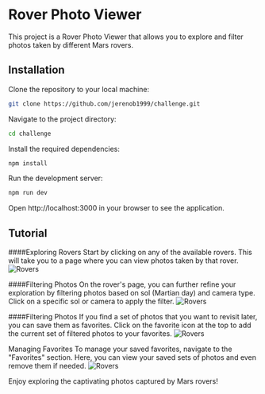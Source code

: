 # Rover Photo Viewer

This project is a Rover Photo Viewer that allows you to explore and filter photos taken by different Mars rovers.

## Installation

Clone the repository to your local machine:

```bash
git clone https://github.com/jerenob1999/challenge.git
```

Navigate to the project directory:
```bash
cd challenge
```

Install the required dependencies:
```bash
npm install
```

Run the development server:
```bash
npm run dev
```
Open http://localhost:3000 in your browser to see the application.

## Tutorial

####Exploring Rovers
Start by clicking on any of the available rovers. This will take you to a page where you can view photos taken by that rover.
![Rovers](https://prnt.sc/OIHonFoYD1oM)

####Filtering Photos
On the rover's page, you can further refine your exploration by filtering photos based on sol (Martian day) and camera type. Click on a specific sol or camera to apply the filter.
![Rovers](https://prnt.sc/ftjMKnoQ4rSr)

####Filtering Photos
If you find a set of photos that you want to revisit later, you can save them as favorites. Click on the favorite icon at the top to add the current set of filtered photos to your favorites.
![Rovers](https://prnt.sc/0zaZooaHU18X)

Managing Favorites
To manage your saved favorites, navigate to the "Favorites" section. Here, you can view your saved sets of photos and even remove them if needed.
![Rovers](https://prnt.sc/7oIFKER-v_Dx)

Enjoy exploring the captivating photos captured by Mars rovers!







